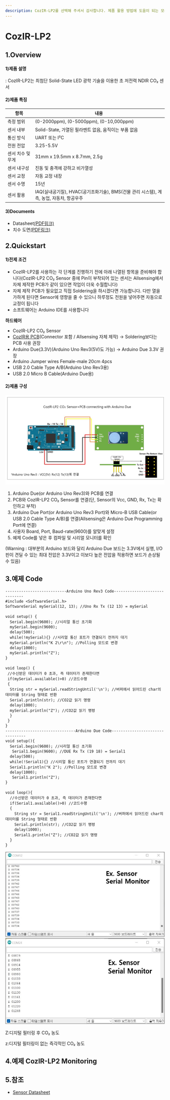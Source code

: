 ```yaml
---
description: CozIR-LP2를 선택해 주셔서 감사합니다. 제품 활용 방법에 도움이 되는 모든 문서를 제공합니다.
---
```


# CozIR-LP2


## 1.Overview

#### 1)제품 설명

: CozIR-LP2는 최첨단 Solid-State LED 광학 기술을 이용한 초 저전력 NDIR CO₂ 센서

#### 2)제품 특징

| 항목         | 내용                                                          |
| ---------- | ----------------------------------------------------------- |
| 측정 범위      | (0-2000ppm), (0-5000ppm), (0-10,000ppm)                     |
| 센서 내부      | Solid-State, 가열된 필라멘트 없음, 움직이는 부품 없음                        |
| 통신 방식      | UART 또는 I²C                                                 |
| 전원 전압      | 3.25-5.5V                                                   |
| 센서 치수 및 무게 | 31mm x 19.5mm x 8.7mm, 2.5g                                 |
| 센서 내구성     | 진동 및 충격에 강하고 비가열성                                           |
| 센서 교정      | 자동 교정 내장                                                    |
| 센서 수명      | 15년                                                         |
| 센서 활용      | IAQ(실내공기질), HVAC(공기조화기술), BMS(건물 관리 시스템), 계측, 농업, 자동차, 항공우주 |

#### 3)Documents

* Datasheet[(PDF링크)](https://cdn.shopify.com/s/files/1/0019/5952/files/CozIR-LP2\_Data\_Sheet\_Rev\_4.10.pdf)
* 치수 도면[(PDF링크)](https://cdn.shopify.com/s/files/1/0019/5952/files/Mechanical\_Diagram\_-\_CozIR-LP2-CO2Meter.pdf)

## 2.Quickstart

#### 1)전제 조건

* CozIR-LP2를 사용하는 각 단계를 진행하기 전에 아래 나열된 항목을 준비해야 합니다(CozIR-LP2 CO₂ Sensor 중에 Pin이 부착되어 있는 센서는 Allsensing에서 자체 제작한 PCB가 같이 있으면 작업이 더욱 수월합니다)
* 자체 제작 PCB가 필요없고 직접 Soldering을 하시겠다면 가능합니다. 다만 열을 가하게 된다면 Sensor에 영향을 줄 수 있으니 하루정도 전원을 넣어주면 자동으로 교정이 됩니다
* 소프트웨어는 Arduino IDE를 사용합니다

**하드웨어**

* CozIR-LP2 CO₂ Sensor
* [CozIR용 PCB](https://www.allsensing.com/product/detail.html?product\_no=1171\&cate\_no=65\&display\_group=1)(Connector 포함 / Allsensing 자체 제작) -> Soldering보다는 PCB 사용 권장
* Arduino Due(3.3V)(Arduino Uno Rev3(5V)도 가능) -> Arduino Due 3.3V 권장
* Arduino Jumper wires Female-male 20cm 4pcs
* USB 2.0 Cable Type A/B(Arduino Uno Rev3용)
* USB 2.0 Micro B Cable(Arduino Due용)

#### 2)제품 구성

![](<../../.gitbook/assets/CozIR LP2 Sensor with connecting arduino due.jpg>)

1. Arduino Due(or Arduino Uno Rev3)와 PCB를 연결
2. PCB와 CozIR-LP2 CO₂ Sensor를 연결(단, Sensor의 Vcc, GND, Rx, Tx는 확인하고 부착)
3. Arduino Due Port(or Arduino Uno Rev3 Port)와 Micro-B USB Cable(or USB 2.0 Cable Type A/B)를 연결(Allsensing은 Arduino Due Programming Port에 연결)
4. 사용자 Board, Port, Baud-rate(9600)를 알맞게 설정
5. 예제 Code를 넣은 후 컴파일 및 시리얼 모니터를 확인

(Warning : 대부분의 Arduino 보드와 달리 Arduino Due 보드는 3.3V에서 실행, I/O핀이 견딜 수 있는 최대 전압은 3.3V이고 이보다 높은 전압을 적용하면 보드가 손상될 수 있음)

## 3.예제 Code

```arduino
---------------------------Arduino Uno Rev3 Code------------------------------
#include <SoftwareSerial.h>
SoftwareSerial mySerial(12, 13); //Uno Rx Tx (12 13) = mySerial

void setup() {
  Serial.begin(9600); //시리얼 통신 초기화
  mySerial.begin(9600); 
  delay(500); 
  while(!mySerial){} //시리얼 통신 포트가 연결되기 전까지 대기
  mySerial.println("K 2\r\n"); //Polling 모드로 변경
  delay(1000);
  mySerial.println("Z");
}                              

void loop() {
 //수신받은 데이터가 0 초과, 즉 데이터가 존재한다면
 if(mySerial.available()>0) //코드수행
 {
  String str = mySerial.readStringUntil('\n'); //버퍼에서 읽어드린 char의 데이터를 String 형태로 반환
  Serial.println(str); //CO2값 읽기 명령
  delay(1000);  
  mySerial.println("Z"); //CO2값 읽기 명령
  }
 }
}
-------------------------------Arduino Due Code--------------------------------
void setup(){
  Serial.begin(9600); //시리얼 통신 초기화
   Serial1.begin(9600); //DUE Rx Tx (19 18) = Serial1
  delay(500); 
  while(!Serial1){} //시리얼 통신 포트가 연결되기 전까지 대기
  Serial1.println("K 2"); //Polling 모드로 변경     
  delay(1000);
   Serial1.println("Z"); 
}

void loop(){
  //수신받은 데이터가 0 초과, 즉 데이터가 존재한다면
  if(Serial1.available()>0) //코드수행
  {
    String str = Serial1.readStringUntil('\n'); //버퍼에서 읽어드린 char의 데이터를 String 형태로 반환
    Serial.println(str); //CO2값 읽기 명령
    delay(1000); 
    Serial1.println("Z"); //CO2값 읽기 명령
  }
}
```

![Arduino Uno Rev3](<../../.gitbook/assets/due ex.jpg>) ![Arduino Due](<../../.gitbook/assets/uno serial monitor.jpg>)

Z:디지털 필터링 후 CO₂ 농도

z:디지털 필터링이 없는 즉각적인 CO₂ 농도

## 4.예제 CozIR-LP2 Monitoring

## 5.참조

* [Sensor Datasheet](https://www.co2meter.com/products/copy-of-cozir-lp-miniature-5-000ppm-co2-sensor)
